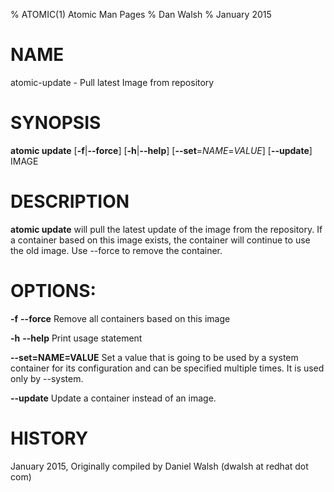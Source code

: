 % ATOMIC(1) Atomic Man Pages
% Dan Walsh
% January 2015
# NAME
atomic-update - Pull latest Image from repository

# SYNOPSIS
**atomic update**
[**-f**|**--force**]
[**-h**|**--help**]
[**--set**=*NAME*=*VALUE*]
[**--update**]
IMAGE

# DESCRIPTION
**atomic update** will pull the latest update of the image from the repository.
If a container based on this image exists, the container will
continue to use the old image. Use --force to remove the container.

# OPTIONS:
**-f** **--force**
  Remove all containers based on this image

**-h** **--help**
  Print usage statement

**--set=NAME=VALUE**
  Set a value that is going to be used by a system container for its configuration and can be specified multiple times.  It is used only by --system.

**--update**
  Update a container instead of an image.

# HISTORY
January 2015, Originally compiled by Daniel Walsh (dwalsh at redhat dot com)
